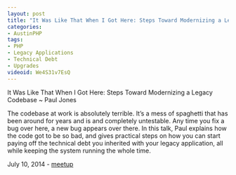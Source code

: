 ```yaml
---
layout: post
title: "It Was Like That When I Got Here: Steps Toward Modernizing a Legacy Codebase"
categories:
- AustinPHP
tags:
- PHP
- Legacy Applications
- Technical Debt
- Upgrades
videoid: We4S31v7EsQ
---
```

It Was Like That When I Got Here: Steps Toward Modernizing a Legacy Codebase ~ Paul Jones

The codebase at work is absolutely terrible. It’s a mess of spaghetti that has been around for years and is and completely untestable. Any time you fix a bug over here, a new bug appears over there. In this talk, Paul explains how the code got to be so bad, and gives practical steps on how you can start paying off the technical debt you inherited with your legacy application, all while keeping the system running the whole time.

July 10, 2014 - <a href="http://www.meetup.com/austinphp/events/133817762/">meetup</a>
